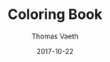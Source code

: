 ---
layout: post
title: "Coloring Book"
date: 2017-10-22
description: 
image: /assets/images/placeholder-8.jpg
author: Thomas Vaeth

tags: 
  - Squid
  - Moon Drinking
  - Kale

external_url: https://blog.usejournal.com/how-to-undo-your-git-failure-b76e31ecac74  
---